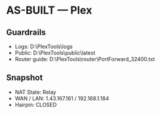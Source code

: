 # AS-BUILT — Plex

## Guardrails
- Logs: D:\PlexTools\logs
- Public: D:\PlexTools\public\latest
- Router guide: D:\PlexTools\router\PortForward_32400.txt

## Snapshot
- NAT State: Relay
- WAN / LAN: 1.43.167.161 / 192.168.1.184
- Hairpin: 
CLOSED

